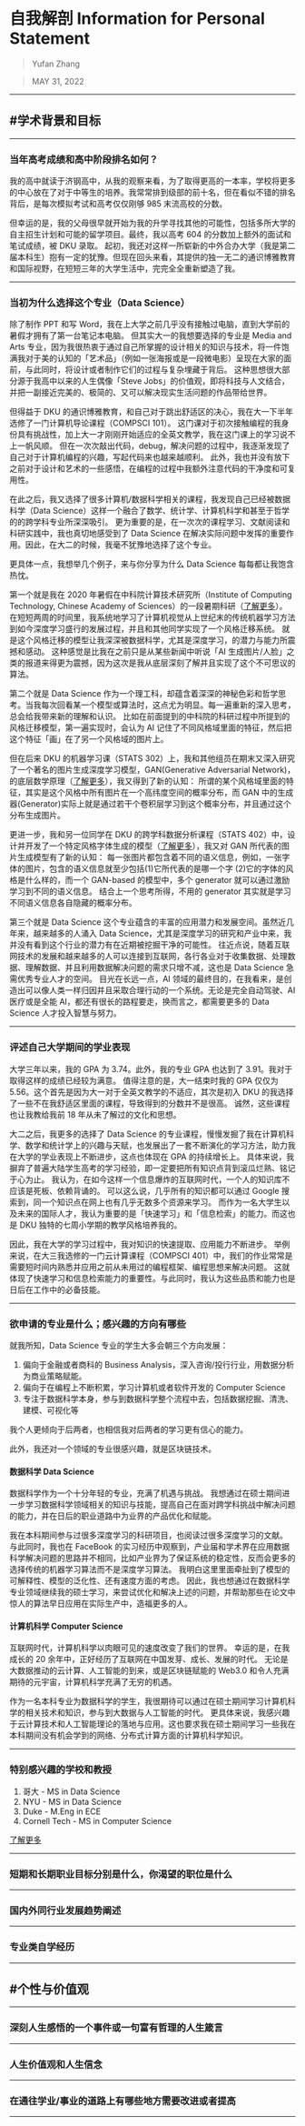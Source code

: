 # 自我解剖 Information for Personal Statement

> Yufan Zhang

> MAY 31, 2022

---

## **#学术背景和目标**

---

### **当年高考成绩和高中阶段排名如何？**

我的高中就读于济钢高中，从我的观察来看，为了取得更高的一本率，学校将更多的中心放在了对于中等生的培养。我常常排到级部的前十名，但在看似不错的排名背后，是每次模拟考试和高考仅仅刚够 985 末流高校的分数。

但幸运的是，我的父母很早就开始为我的升学寻找其他的可能性，包括多所大学的自主招生计划和可能的留学项目。最终，我以高考 604 的分数加上额外的面试和笔试成绩，被 DKU 录取。
起初，我还对这样一所崭新的中外合办大学（我是第二届本科生）抱有一定的犹豫。但现在回头来看，其提供的独一无二的通识博雅教育和国际视野，在短短三年的大学生活中，完完全全重新塑造了我。

---

### **当初为什么选择这个专业（Data Science）**

除了制作 PPT 和写 Word，我在上大学之前几乎没有接触过电脑，直到大学前的暑假才拥有了第一台笔记本电脑。
但其实大一的我想要选择的专业是 Media and Arts 专业，因为我很热衷于通过自己所掌握的设计相关的知识与技术，将一件饱满我对于美的认知的「艺术品」（例如一张海报或是一段微电影）呈现在大家的面前，与此同时，将设计或者制作它们的过程与复杂埋藏于背后。
这种思想很大部分源于我高中以来的人生偶像「Steve Jobs」的价值观，即将科技与人文结合，并把一副接近完美的、极简的、又可以解决现实生活问题的作品带给世界。

但得益于 DKU 的通识博雅教育，和自己对于跳出舒适区的决心，我在大一下半年选修了一门计算机导论课程（COMPSCI 101）。
这门课对于初次接触编程的我身份具有挑战性，加上大一才刚刚开始适应的全英文教学，我在这门课上的学习说不上一帆风顺。
但在一次次敲出代码，debug，解决问题的过程中，我逐渐发现了自己对于计算机编程的兴趣，写起代码来也越来越顺利。
此外，我也并没有放下之前对于设计和艺术的一些感悟，在编程的过程中我额外注意代码的干净度和可复用性。

在此之后，我又选择了很多计算机/数据科学相关的课程，我发现自己已经被数据科学（Data Science）这样一个融合了数学、统计学、计算机科学和甚至于哲学的的跨学科专业所深深吸引。
更为重要的是，在一次次的课程学习、文献阅读和科研实践中，我也真切地感受到了 Data Science 在解决实际问题中发挥的重要作用。因此，在大二的时候，我毫不犹豫地选择了这个专业。

更具体一点，我想举几个例子，来与你分享为什么 Data Science 每每都让我饱含热忱。

第一个就是我在 2020 年暑假在中科院计算技术研究所（Institute of Computing Technology, Chinese Academy of Sciences）的一段暑期科研（[了解更多](../Innovate/CycleGAN.md)）。
在短短两周的时间里，我系统地学习了计算机视觉从上世纪末的传统机器学习方法到如今深度学习盛行的发展过程，并且和其他同学实现了一个风格迁移系统。
就是这个风格迁移的模型让我深深被数据科学，尤其是深度学习，的潜力与能力所震撼和感动。
这种感觉是比我在之前只是从某些新闻中听说「AI 生成图片/人脸」之类的报道来得更为震撼，因为这次是我从底层深刻了解并且实现了这个不可思议的算法。

第二个就是 Data Science 作为一个理工科，却蕴含着深深的神秘色彩和哲学思考。当我每次回看某一个模型或算法时，这点尤为明显。每一遍重新的深入思考，总会给我带来新的理解和认识。
比如在前面提到的中科院的科研过程中所提到的风格迁移模型，第一遍实现时，会认为 AI 记住了不同风格域里面的特征，然后把这个特征「画」在了另一个风格域的图片上。

但在后来 DKU 的机器学习课（STATS 302）上，我和其他组员在期末又深入研究了一个著名的图片生成深度学习模型，GAN(Generative Adversarial Network)，的底层数学原理（[了解更多](../Innovate/GAN.md)），我又得到了新的认知：
所谓的某个风格域里面的特征，其实是这个风格中所有图片在一个高纬度空间的概率分布，而 GAN 中的生成器(Generator)实际上就是通过若干个卷积层学习到这个概率分布，并且通过这个分布生成图片。

更进一步，我和另一位同学在 DKU 的跨学科数据分析课程（STATS 402）中，设计并开发了一个特定风格字体生成的模型（[了解更多](../Research/MFNet.md)），我又对 GAN 所代表的图片生成模型有了新的认知：
每一张图片都包含着不同的语义信息，例如，一张字体的图片，包含的语义信息就至少包括(1)它所代表的是哪一个字 (2)它的字体的风格是什么样的，而一个 GAN-based 的模型中，多个 generator 就可以通过激励学习到不同的语义信息。
结合上一个思考所得，不用的 generator 其实就是学习不同语义信息各自隐藏的概率分布。

第三个就是 Data Science 这个专业蕴含的丰富的应用潜力和发展空间。虽然近几年来，越来越多的人涌入 Data Science，尤其是深度学习的研究和产业中来，我并没有看到这个行业的潜力有在近期被挖掘干净的可能性。
往近点说，随着互联网技术的发展和越来越多的人可以连接到互联网，各行各业对于收集数据、处理数据、理解数据、并且利用数据解决问题的需求只增不减，这也是 Data Science 急需优秀专业人才的空间。
目光在长远一点，AI 领域的最终目的，在我看来，是创造出可以像人类一样归因并且采取合理行动的一个系统。无论是完全自动驾驶、AI 医疗或是全能 AI，都还有很长的路程要走，换而言之，都需要更多的 Data Science 人才投入智慧与努力。

---

### **评述自己大学期间的学业表现**

大学三年以来，我的 GPA 为 3.74。此外，我的专业 GPA 也达到了 3.91。我对于取得这样的成绩已经较为满意。
值得注意的是，大一结束时我的 GPA 仅仅为 5.56。这个首先是因为大一对于全英文教学的不适应，其次是初入 DKU 的我选择了一些不在我舒适区里面的课程，导致得到的分数并不是很高。
诚然，这些课程也让我教给我前 18 年从未了解过的文化和思想。

大二之后，我更多的选择了 Data Science 的专业课程，慢慢发掘了我在计算机科学、数学和统计学上的兴趣与天赋，也发展出了一套不断演化的学习方法，助力我在大学的学业表现上不断进步，这点也体现在 GPA 的持续增长上。
具体来说，我摒弃了普遍大陆学生高考的学习经验，即一定要把所有知识点背到滚瓜烂熟、铭记于心为止。
我认为，在如今这样一个信息爆炸的互联网时代，一个人的知识库不应该是死板、依赖背诵的。
可以这么说，几乎所有的知识都可以通过 Google 搜索到，同一个知识点在网上也有几乎无数多个资源来学习。
而作为一名大学生以及未来的国际人才，我认为重要的是「快速学习」和「信息检索」的能力。而这也是 DKU 独特的七周小学期的教学风格培养我的。

因此，我在大学的学习过程中，我对知识的快速提取、应用能力不断进步。
举例来说，在大三我选修的一门云计算课程（COMPSCI 401）中，我们的作业常常是需要短时间内熟悉并应用之前从未用过的编程框架、编程思想来解决问题。
这就体现了快速学习和信息检索能力的重要性。与此同时，我认为这些品质和能力也是日后在工作中的必备技能。

---

### **欲申请的专业是什么；感兴趣的方向有哪些**

就我所知，Data Science 专业的学生大多会朝三个方向发展：

1. 偏向于金融或者商科的 Business Analysis，深入咨询/投行行业，用数据分析为商业策略赋能。
2. 偏向于在编程上不断积累，学习计算机或者软件开发的 Computer Science
3. 专注于数据科学本身，参与到数据科学整个流程中去，包括数据挖掘、清洗、建模、可视化等

我个人更倾向于后两者，也相信我对后两者的学习更有信心的能力。

此外，我还对一个领域的专业很感兴趣，就是区块链技术。

#### **数据科学 Data Science**

<!-- 我理解的数据科学是指利用统计学模型（包括经典统计，机器学习模型，深度学习模型）进行建模和分析，并指导现实生活决策的过程。 -->

数据科学作为一个十分年轻的专业，充满了机遇与挑战。
我想通过在硕士期间进一步学习数据科学领域相关的知识与技能，提高自己在面对跨学科挑战中解决问题的能力，并在日后的职业道路中为业界的产品优化和赋能。

我在本科期间参与过很多深度学习的科研项目，也阅读过很多深度学习的文献。
与此同时，我也在 FaceBook 的实习经历中观察到，产业届和学术界在应用数据科学解决问题的思路并不相同，比如产业界为了保证系统的稳定性，反而会更多的选择传统的机器学习算法而不是深度学习算法。
我明白这里里面牵扯到了模型的可解释性、模型的泛化性、还有速度方面的考虑。
因此，我也想通过在数据科学专业领域继续我的硕士学习，来尝试优化和解决上述的问题，并帮助那些在论文中惊人的算法早日应用在实际生产中，造福更多的人。

#### **计算机科学 Computer Science**

互联网时代，计算机科学以肉眼可见的速度改变了我们的世界。
幸运的是，在我成长的 20 余年中，正好经历了互联网在中国发芽、成长、发展的时代。
无论是大数据推动的云计算、人工智能的到来，或是区块链赋能的 Web3.0 和令人充满期待的元宇宙，计算机科学充满了无穷的机遇。

作为一名本科专业为数据科学的学生，我很期待可以通过在硕士期间学习计算机科学的相关技术和知识，参与到大数据与人工智能的时代。
更具体来说，我感兴趣于云计算技术和人工智能理论的落地与应用。这也要求我在硕士期间学习一些我在本科期间没有机会学到的网络、分布式计算方面的计算机科学知识。

---

### **特别感兴趣的学校和教授**

1. 哥大 - MS in Data Science 
2. NYU - MS in Data Science
3. Duke - M.Eng in ECE
4. Cornell Tech - MS in Computer Science

[了解更多](../Life/GraduatePrograms.md)

---

### **短期和长期职业目标分别是什么，你渴望的职位是什么**



---

### **国内外同行业发展趋势阐述**

---

### **专业类自学经历**

---

## **#个性与价值观**

---

### **深刻人生感悟的一个事件或一句富有哲理的人生箴言**

---

### **人生价值观和人生信念**

---

### **在通往学业/事业的道路上有哪些地方需要改进或者提高**

---
